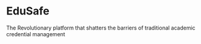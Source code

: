 # EduSafe
The Revolutionary platform  that shatters the barriers of  traditional academic  credential management
